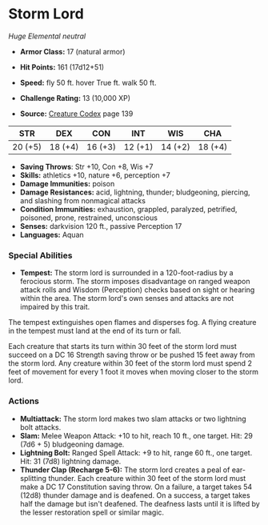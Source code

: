 # Storm Lord

*Huge* *Elemental* *neutral*

- **Armor Class:** 17 (natural armor)
- **Hit Points:** 161 (17d12+51)
- **Speed:** fly 50 ft. hover True ft. walk 50 ft.

- **Challenge Rating:** 13 (10,000 XP)
- **Source:** [Creature Codex](https://koboldpress.com/kpstore/product/creature-codex-for-5th-edition-dnd) page 139

| STR | DEX | CON | INT | WIS | CHA |
| --- | --- | --- | --- | --- | --- |
| 20 (+5) | 18 (+4) | 16 (+3) | 12 (+1) | 14 (+2) | 18 (+4) |

- **Saving Throws**: Str +10, Con +8, Wis +7
- **Skills:** athletics +10, nature +6, perception +7
- **Damage Immunities:** poison
- **Damage Resistances:** acid, lightning, thunder; bludgeoning, piercing, and slashing from nonmagical attacks
- **Condition Immunities:** exhaustion, grappled, paralyzed, petrified, poisoned, prone, restrained, unconscious
- **Senses:** darkvision 120 ft., passive Perception 17
- **Languages:** Aquan

### Special Abilities

- **Tempest:** The storm lord is surrounded in a 120-foot-radius by a ferocious storm. The storm imposes disadvantage on ranged weapon attack rolls and Wisdom (Perception) checks based on sight or hearing within the area. The storm lord's own senses and attacks are not impaired by this trait. 

The tempest extinguishes open flames and disperses fog. A flying creature in the tempest must land at the end of its turn or fall. 

Each creature that starts its turn within 30 feet of the storm lord must succeed on a DC 16 Strength saving throw or be pushed 15 feet away from the storm lord. Any creature within 30 feet of the storm lord must spend 2 feet of movement for every 1 foot it moves when moving closer to the storm lord.

### Actions

- **Multiattack:** The storm lord makes two slam attacks or two lightning bolt attacks.
- **Slam:** Melee Weapon Attack: +10 to hit, reach 10 ft., one target. Hit: 29 (7d6 + 5) bludgeoning damage.
- **Lightning Bolt:** Ranged Spell Attack: +9 to hit, range 60 ft., one target. Hit: 31 (7d8) lightning damage.
- **Thunder Clap (Recharge 5-6):** The storm lord creates a peal of ear-splitting thunder. Each creature within 30 feet of the storm lord must make a DC 17 Constitution saving throw. On a failure, a target takes 54 (12d8) thunder damage and is deafened. On a success, a target takes half the damage but isn't deafened. The deafness lasts until it is lifted by the lesser restoration spell or similar magic.


